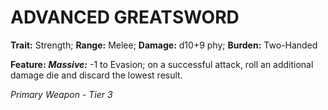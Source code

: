 # ADVANCED GREATSWORD

**Trait:** Strength; **Range:** Melee; **Damage:** d10+9 phy; **Burden:** Two-Handed

**Feature:** ***Massive:*** -1 to Evasion; on a successful attack, roll an additional damage die and discard the lowest result.

*Primary Weapon - Tier 3*
